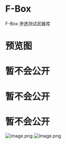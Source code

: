 # F-Box
F-Box 渗透测试武器库
# 预览图
# 暂不会公开
# 暂不会公开
# 暂不会公开
![image.png](https://i.loli.net/2021/07/31/kBdZnQcS6gNIqmV.png)
![image.png](https://i.loli.net/2021/08/08/19cokDZagxvLHAs.png)
